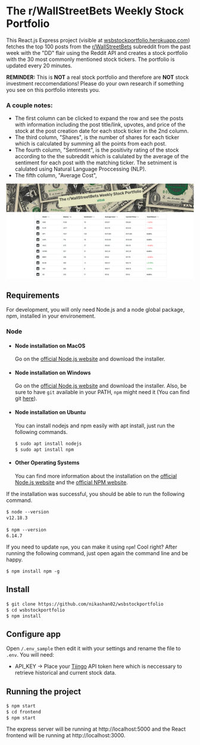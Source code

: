 # The r/WallStreetBets Weekly Stock Portfolio

This React.js Express project (visible at [wsbstockportfolio.herokuapp.com](http://wsbstockportfolio.herokuapp.com/)) fetches the top 100 posts from the [r/WallStreetBets](https://www.reddit.com/r/wallstreetbets/) subreddit from the past week with the "DD" flair using the Reddit API and creates a stock portfolio with the 30 most commonly mentioned stock tickers. The portfolio is updated every 20 minutes.

__REMINDER:__ This is __NOT__ a real stock portfolio and therefore are __NOT__ stock investment reccomendations! Please do your own research if something you see on this portfolio interests you.

### A couple notes:

- The first column can be clicked to expand the row and see the posts with information including the post title/link, upvotes, and price of the stock at the post creation date for each stock ticker in the 2nd column.
- The third column, "Shares", is the number of shares for each ticker which is calculated by summing all the points from each post.
- The fourth column, "Sentiment", is the positivity rating of the stock according to the the subreddit which is calulated by the average of the sentiment for each post with the matching ticker. The setniment is calulated using Natural Language Proccessing (NLP).
- The fifth column, "Average Cost", 

![Screenshot](https://github.com/nikashan02/wsbstockportfolio/blob/main/screenshot.png?raw=true)

## Requirements

For development, you will only need Node.js and a node global package, npm, installed in your environement.

### Node

- #### Node installation on MacOS

  Go on the [official Node.js website](https://nodejs.org/) and download the installer.

- #### Node installation on Windows

  Go on the [official Node.js website](https://nodejs.org/) and download the installer.
Also, be sure to have `git` available in your PATH, `npm` might need it (You can find git [here](https://git-scm.com/)).

- #### Node installation on Ubuntu

  You can install nodejs and npm easily with apt install, just run the following commands.

      $ sudo apt install nodejs
      $ sudo apt install npm

- #### Other Operating Systems
  You can find more information about the installation on the [official Node.js website](https://nodejs.org/) and the [official NPM website](https://npmjs.org/).

If the installation was successful, you should be able to run the following command.

    $ node --version
    v12.18.3

    $ npm --version
    6.14.7

If you need to update `npm`, you can make it using `npm`! Cool right? After running the following command, just open again the command line and be happy.

    $ npm install npm -g

## Install

    $ git clone https://github.com/nikashan02/wsbstockportfolio
    $ cd wsbstockportfolio
    $ npm install

## Configure app

Open `/.env_sample` then edit it with your settings and rename the file to `.env`. You will need:

- API_KEY → Place your [Tiingo](https://api.tiingo.com/) API token here which is neccessary to retrieve historical and current stock data.

## Running the project

    $ npm start
    $ cd frontend
    $ npm start

The express server will be running at http://localhost:5000 and the React frontend will be running at http://localhost:3000.
